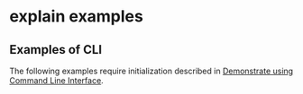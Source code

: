 # explain examples

## Examples of CLI

The following examples require initialization described in
[Demonstrate using Command Line Interface](../README.md#demonstrate-using-command-line-interface).
